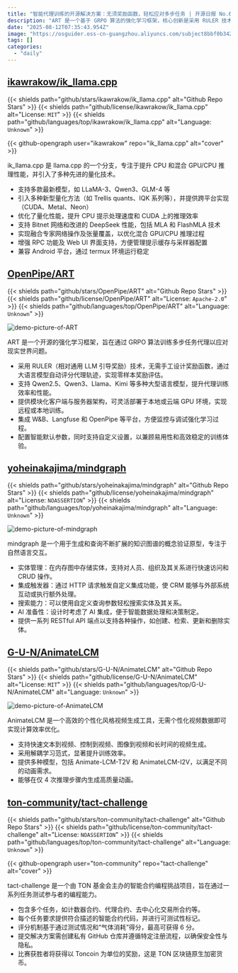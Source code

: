 ```yaml
---
title: "智能代理训练的开源解决方案：无须奖励函数，轻松应对多步任务 | 开源日报 No.694"
description: "ART 是一个基于 GRPO 算法的强化学习框架，核心创新是采用 RULER 技术通过大语言模型自动评估代理轨迹，无需手工设计奖励函数。支持多种主流 LLM，提供模块化架构和云端部署能力，集成训练监控工具，平衡了开箱即用与灵活定制。"
date: "2025-08-12T07:35:43.954Z"
image: "https://osguider.oss-cn-guangzhou.aliyuncs.com/subject8bbf0b342b465af1dcb1451c756c85ef.png"
tags: []
categories:
  - "daily"
---
```


## [ikawrakow/ik_llama.cpp](https://github.com/ikawrakow/ik_llama.cpp)

{{< shields path="github/stars/ikawrakow/ik_llama.cpp" alt="Github Repo Stars" >}} {{< shields path="github/license/ikawrakow/ik_llama.cpp" alt="License: `MIT`" >}} {{< shields path="github/languages/top/ikawrakow/ik_llama.cpp" alt="Language: `Unknown`" >}}

{{< github-opengraph user="ikawrakow" repo="ik_llama.cpp" alt="cover" >}}

ik_llama.cpp 是 llama.cpp 的一个分支，专注于提升 CPU 和混合 GPU/CPU 推理性能，并引入了多种先进的量化技术。

- 支持多款最新模型，如 LLaMA-3、Qwen3、GLM-4 等
- 引入多种新型量化方法（如 Trellis quants、IQK 系列等），并提供跨平台实现（CUDA、Metal、Neon）
- 优化了量化性能，提升 CPU 提示处理速度和 CUDA 上的推理效率
- 支持 Bitnet 网络和改进的 DeepSeek 性能，包括 MLA 和 FlashMLA 技术
- 实现融合专家网络操作及张量覆盖，以优化混合 GPU/CPU 推理过程
- 增强 RPC 功能及 Web UI 界面支持，方便管理提示缓存与采样器配置
- 兼容 Android 平台，通过 termux 环境运行稳定
  
## [OpenPipe/ART](https://github.com/OpenPipe/ART)

{{< shields path="github/stars/OpenPipe/ART" alt="Github Repo Stars" >}} {{< shields path="github/license/OpenPipe/ART" alt="License: `Apache-2.0`" >}} {{< shields path="github/languages/top/OpenPipe/ART" alt="Language: `Unknown`" >}}

![demo-picture-of-ART](https://static.osguider.com/subject/github/OpenPipe/ART/503475b18daf59b799f2acb9f9df65e9.png)

ART 是一个开源的强化学习框架，旨在通过 GRPO 算法训练多步任务代理以应对现实世界问题。

- 采用 RULER（相对通用 LLM 引导奖励）技术，无需手工设计奖励函数，通过大语言模型自动评分代理轨迹，实现零样本奖励评估。
- 支持 Qwen2.5、Qwen3、Llama、Kimi 等多种大型语言模型，提升代理训练效率和性能。
- 提供模块化客户端与服务器架构，可灵活部署于本地或云端 GPU 环境，实现远程或本地训练。
- 集成 W&B、Langfuse 和 OpenPipe 等平台，方便监控与调试强化学习过程。
- 配置智能默认参数，同时支持自定义设置，以兼顾易用性和高效稳定的训练体验。
  
## [yoheinakajima/mindgraph](https://github.com/yoheinakajima/mindgraph)

{{< shields path="github/stars/yoheinakajima/mindgraph" alt="Github Repo Stars" >}} {{< shields path="github/license/yoheinakajima/mindgraph" alt="License: `NOASSERTION`" >}} {{< shields path="github/languages/top/yoheinakajima/mindgraph" alt="Language: `Unknown`" >}}

![demo-picture-of-mindgraph](https://static.osguider.com/subject/github/yoheinakajima/mindgraph/9271cf018b20a14024a14d71139e0034.jpeg)

mindgraph 是一个用于生成和查询不断扩展的知识图谱的概念验证原型，专注于自然语言交互。

- 实体管理：在内存图中存储实体，支持对人员、组织及其关系进行快速访问和 CRUD 操作。
- 集成触发器：通过 HTTP 请求触发自定义集成功能，使 CRM 能够与外部系统互动或执行额外处理。
- 搜索能力：可以使用自定义查询参数轻松搜索实体及其关系。
- AI 准备性：设计时考虑了 AI 集成，便于智能数据处理和决策制定。
- 提供一系列 RESTful API 端点以支持各种操作，如创建、检索、更新和删除实体。
  
## [G-U-N/AnimateLCM](https://github.com/G-U-N/AnimateLCM)

{{< shields path="github/stars/G-U-N/AnimateLCM" alt="Github Repo Stars" >}} {{< shields path="github/license/G-U-N/AnimateLCM" alt="License: `MIT`" >}} {{< shields path="github/languages/top/G-U-N/AnimateLCM" alt="Language: `Unknown`" >}}

![demo-picture-of-AnimateLCM](https://static.osguider.com/subject/github/G-U-N/AnimateLCM/95ff90804742e5917d4c97fc14715c41.gif)

AnimateLCM 是一个高效的个性化风格视频生成工具，无需个性化视频数据即可实现计算效率优化。

- 支持快速文本到视频、控制到视频、图像到视频和长时间的视频生成。
- 采用解耦学习范式，显著提升训练效率。
- 提供多种模型，包括 Animate-LCM-T2V 和 AnimateLCM-I2V，以满足不同的动画需求。
- 能够在仅 4 次推理步骤内生成高质量动画。
  
## [ton-community/tact-challenge](https://github.com/ton-community/tact-challenge)

{{< shields path="github/stars/ton-community/tact-challenge" alt="Github Repo Stars" >}} {{< shields path="github/license/ton-community/tact-challenge" alt="License: `NOASSERTION`" >}} {{< shields path="github/languages/top/ton-community/tact-challenge" alt="Language: `Unknown`" >}}

{{< github-opengraph user="ton-community" repo="tact-challenge" alt="cover" >}}

tact-challenge 是一个由 TON 基金会主办的智能合约编程挑战项目，旨在通过一系列任务测试参与者的编程能力。

- 包含多个任务，如计数器合约、代理合约、去中心化交易所合约等。
- 每个任务要求提供符合描述的智能合约代码，并进行可测试性标记。
- 评分机制基于通过测试情况和“气体消耗”得分，最高可获得 6 分。
- 提交解决方案需创建私有 GitHub 仓库并遵循特定注册流程，以确保安全性与隐私。
- 比赛获胜者将获得以 Toncoin 为单位的奖励，这是 TON 区块链原生加密货币。
  
